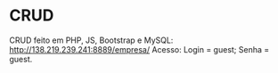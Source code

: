 # CRUD
CRUD feito em PHP, JS, Bootstrap e MySQL: http://138.219.239.241:8889/empresa/
Acesso: Login = guest; Senha = guest.

